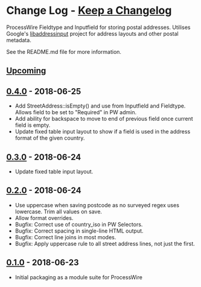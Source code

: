 # **Change Log** - [Keep a Changelog]

ProcessWire Fieldtype and Inputfield for storing postal addresses. Utilises Google's [libaddressinput] project for
address layouts and other postal metadata.

See the README.md file for more information.

## [Upcoming]


## [0.4.0] - 2018-06-25

- Add StreetAddress::isEmpty() and use from Inputfield and Fieldtype. Allows field to be set to "Required" in PW admin.
- Add ability for backspace to move to end of previous field once current field is empty.
- Update fixed table input layout to show if a field is used in the address format of the given country.


## [0.3.0] - 2018-06-24

- Update fixed table input layout.


## [0.2.0] - 2018-06-24

- Use uppercase when saving postcode as no surveyed regex uses lowercase. Trim all values on save.
- Allow format overrides.
- Bugfix: Correct use of country_iso in PW Selectors.
- Bugfix: Correct spacing in single-line HTML output.
- Bugfix: Correct line joins in most modes.
- Bugfix: Apply uppercase rule to all street address lines, not just the first.

## [0.1.0] - 2018-06-23

- Initial packaging as a module suite for ProcessWire

[Keep a Changelog]: http://keepachangelog.com/en/1.0.0/
[libaddressinput]: https://github.com/googlei18n/libaddressinput
[Upcoming]: https://bitbucket.org/netcarver/fieldtypestreetaddress/branches/compare/HEAD..0.4.0
[0.5.0]: https://bitbucket.org/netcarver/fieldtypestreetaddress/src/0.5.0/
[0.4.0]: https://bitbucket.org/netcarver/fieldtypestreetaddress/src/0.4.0/
[0.3.0]: https://bitbucket.org/netcarver/fieldtypestreetaddress/src/0.3.0/
[0.2.0]: https://bitbucket.org/netcarver/fieldtypestreetaddress/src/0.2.0/
[0.1.0]: https://bitbucket.org/netcarver/fieldtypestreetaddress/src/0.1.0/

